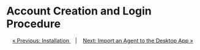 # Account Creation and Login Procedure


<p align="center">
  <a href="installation.md">&laquo; Previous: Installation </a> &nbsp;&nbsp;&nbsp;|&nbsp;&nbsp;&nbsp; <a href="features/import_agent.md">Next: Import an Agent to the Desktop App &raquo;</a>
</p>



